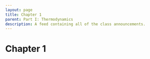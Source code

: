 ```yaml
---
layout: page
title: Chapter 1
parent: Part I: Thermodynamics
description: A feed containing all of the class announcements.
---
```


# Chapter 1
